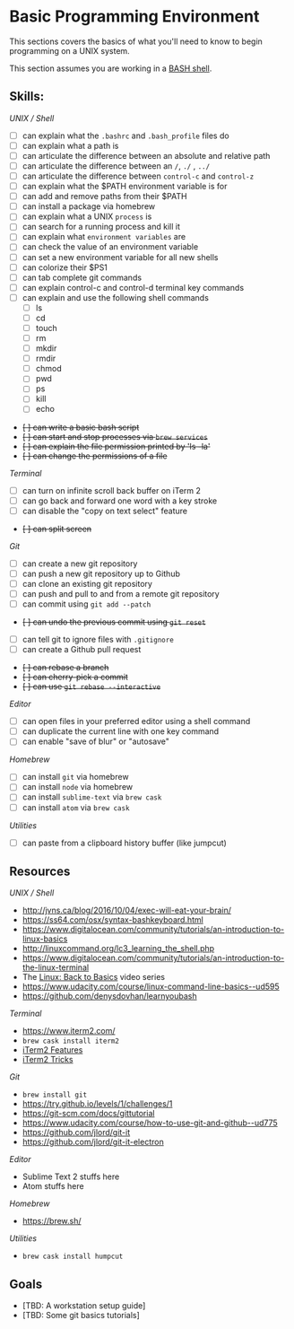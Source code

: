 # Basic Programming Environment

This sections covers the basics of what you'll need to know to begin programming on a UNIX system.

This section assumes you are working in a [BASH shell](https://en.wikipedia.org/wiki/Bash_(Unix_shell)).

## Skills:

*UNIX / Shell*

- [ ] can explain what the `.bashrc` and `.bash_profile` files do
- [ ] can explain what a path is
- [ ] can articulate the difference between an absolute and relative path
- [ ] can articulate the difference between an `/`, `./` , `../`
- [ ] can articulate the difference between `control-c` and  `control-z`
- [ ] can explain what the $PATH environment variable is for
- [ ] can add and remove paths from their $PATH
- [ ] can install a package via homebrew
- [ ] can explain what a UNIX `process` is
- [ ] can search for a running process and kill it
- [ ] can explain what `environment variables` are
- [ ] can check the value of an environment variable
- [ ] can set a new environment variable for all new shells
- [ ] can colorize their $PS1
- [ ] can tab complete git commands
- [ ] can explain control-c and control-d terminal key commands
- [ ] can explain and use the following shell commands
  - [ ] ls
  - [ ] cd
  - [ ] touch
  - [ ] rm
  - [ ] mkdir
  - [ ] rmdir
  - [ ] chmod
  - [ ] pwd
  - [ ] ps
  - [ ] kill
  - [ ] echo
- ~~[ ] can write a basic bash script~~
- ~~[ ] can start and stop processes via `brew services`~~
- ~~[ ] can explain the file permission printed by 'ls -la'~~
- ~~[ ] can change the permissions of a file~~


*Terminal*

- [ ] can turn on infinite scroll back buffer on iTerm 2
- [ ] can go back and forward one word with a key stroke
- [ ] can disable the "copy on text select" feature
- ~~[ ] can split screen~~

*Git*

- [ ] can create a new git repository
- [ ] can push a new git repository up to Github
- [ ] can clone an existing git repository
- [ ] can push and pull to and from a remote git repository
- [ ] can commit using `git add --patch`
- ~~[ ] can undo the previous commit using `git reset`~~
- [ ] can tell git to ignore files with `.gitignore`
- [ ] can create a Github pull request
- ~~[ ] can rebase a branch~~
- ~~[ ] can cherry-pick a commit~~
- ~~[ ] can use `git rebase --interactive`~~


*Editor*

- [ ] can open files in your preferred editor using a shell command
- [ ] can duplicate the current line with one key command
- [ ] can enable "save of blur" or "autosave"

*Homebrew*

- [ ] can install `git` via homebrew
- [ ] can install `node` via homebrew
- [ ] can install `sublime-text` via `brew cask`
- [ ] can install `atom` via `brew cask`

*Utilities*

- [ ] can paste from a clipboard history buffer (like jumpcut)

## Resources

*UNIX / Shell*

- http://jvns.ca/blog/2016/10/04/exec-will-eat-your-brain/
- https://ss64.com/osx/syntax-bashkeyboard.html
- https://www.digitalocean.com/community/tutorials/an-introduction-to-linux-basics
- http://linuxcommand.org/lc3_learning_the_shell.php
- https://www.digitalocean.com/community/tutorials/an-introduction-to-the-linux-terminal
- The [Linux: Back to Basics](https://www.youtube.com/playlist?annotation_id=annotation_311646059&feature=iv&list=PLII6oL6B7q78PKy6_R6JTkkYjVXZBZcVq&src_vid=2FiQSLdnBqA) video series
- https://www.udacity.com/course/linux-command-line-basics--ud595
- https://github.com/denysdovhan/learnyoubash


*Terminal*

- https://www.iterm2.com/
- `brew cask install iterm2`
- [iTerm2 Features](https://www.youtube.com/watch?v=KJEN-GFSkrU)
- [iTerm2 Tricks](https://www.youtube.com/watch?v=SoTDXeyz3AE)


*Git*

- `brew install git`
- https://try.github.io/levels/1/challenges/1
- https://git-scm.com/docs/gittutorial
- https://www.udacity.com/course/how-to-use-git-and-github--ud775
- https://github.com/jlord/git-it
- https://github.com/jlord/git-it-electron

*Editor*

- Sublime Text 2 stuffs here
- Atom stuffs here

*Homebrew*

- https://brew.sh/

*Utilities*

- `brew cask install humpcut`


## Goals

- [TBD: A workstation setup guide]
- [TBD: Some git basics tutorials]



